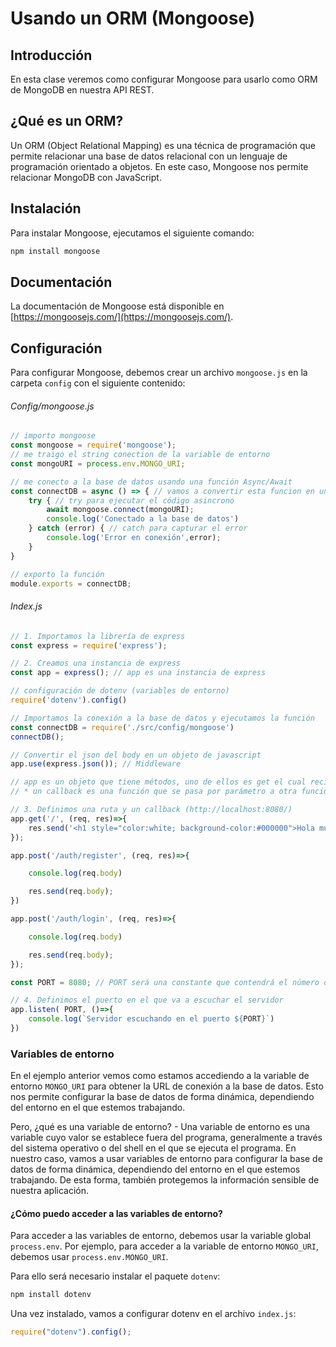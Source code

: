 # Usando un ORM (Mongoose)

## Introducción

En esta clase veremos como configurar Mongoose para usarlo como ORM de MongoDB en nuestra API REST.

## ¿Qué es un ORM?

Un ORM (Object Relational Mapping) es una técnica de programación que permite relacionar una base de datos relacional con un lenguaje de programación orientado a objetos. En este caso, Mongoose nos permite relacionar MongoDB con JavaScript.

## Instalación

Para instalar Mongoose, ejecutamos el siguiente comando:

```bash
npm install mongoose
```

## Documentación

La documentación de Mongoose está disponible en [https://mongoosejs.com/](https://mongoosejs.com/).

## Configuración

Para configurar Mongoose, debemos crear un archivo `mongoose.js` en la carpeta `config` con el siguiente contenido:

###### Config/mongoose.js

```js
// importo mongoose
const mongoose = require('mongoose');
// me traigo el string conection de la variable de entorno
const mongoURI = process.env.MONGO_URI; 

// me conecto a la base de datos usando una función Async/Await
const connectDB = async () => { // vamos a convertir esta funcion en una funcion asincrona
    try { // try para ejecutar el código asincrono
        await mongoose.connect(mongoURI);
        console.log('Conectado a la base de datos')
    } catch (error) { // catch para capturar el error
        console.log('Error en conexión',error);
    }
}

// exporto la función
module.exports = connectDB;
```

###### Index.js

```js
// 1. Importamos la librería de express
const express = require('express');

// 2. Creamos una instancia de express
const app = express(); // app es una instancia de express

// configuración de dotenv (variables de entorno)
require('dotenv').config()

// Importamos la conexión a la base de datos y ejecutamos la función
const connectDB = require('./src/config/mongoose')
connectDB();

// Convertir el json del body en un objeto de javascript
app.use(express.json()); // Middleware

// app es un objeto que tiene métodos, uno de ellos es get el cual recibe dos parámetros (ruta, callback)
// * un callback es una función que se pasa por parámetro a otra función.

// 3. Definimos una ruta y un callback (http://localhost:8080/)
app.get('/', (req, res)=>{
    res.send('<h1 style="color:white; background-color:#000000">Hola mundo!!</h1>');
});

app.post('/auth/register', (req, res)=>{

    console.log(req.body)

    res.send(req.body);
})

app.post('/auth/login', (req, res)=>{

    console.log(req.body)

    res.send(req.body);
});

const PORT = 8080; // PORT será una constante que contendrá el número de puerto en el que va a escuchar el servidor

// 4. Definimos el puerto en el que va a escuchar el servidor
app.listen( PORT, ()=>{
    console.log(`Servidor escuchando en el puerto ${PORT}`)
})


```

### Variables de entorno

En el ejemplo anterior vemos como estamos accediendo a la variable de entorno `MONGO_URI` para obtener la URL de conexión a la base de datos. Esto nos permite configurar la base de datos de forma dinámica, dependiendo del entorno en el que estemos trabajando.

Pero, ¿qué es una variable de entorno? - Una variable de entorno es una variable cuyo valor se establece fuera del programa, generalmente a través del sistema operativo o del shell en el que se ejecuta el programa. En nuestro caso, vamos a usar variables de entorno para configurar la base de datos de forma dinámica, dependiendo del entorno en el que estemos trabajando. De esta forma, también protegemos la información sensible de nuestra aplicación.

#### ¿Cómo puedo acceder a las variables de entorno?

Para acceder a las variables de entorno, debemos usar la variable global `process.env`. Por ejemplo, para acceder a la variable de entorno `MONGO_URI`, debemos usar `process.env.MONGO_URI`.

Para ello será necesario instalar el paquete `dotenv`:

```bash
npm install dotenv
```

Una vez instalado, vamos a configurar dotenv en el archivo `index.js`:

```js
require("dotenv").config();
```
